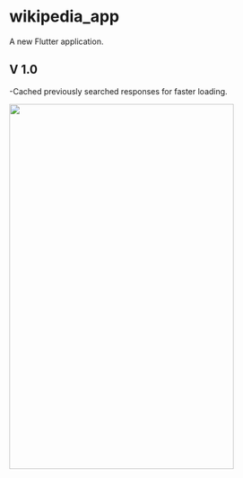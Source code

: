 # wikipedia_app

A new Flutter application.

## V 1.0
-Cached previously searched responses for faster loading.

<img src="https://github.com/TaavishThaman/Wikipedia-App/wikiapp.gif" height="650" width="400" >
